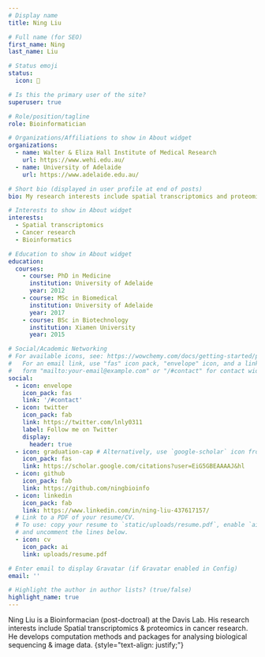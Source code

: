 ```yaml
---
# Display name
title: Ning Liu

# Full name (for SEO)
first_name: Ning
last_name: Liu

# Status emoji
status:
  icon: 🖖

# Is this the primary user of the site?
superuser: true

# Role/position/tagline
role: Bioinformatician

# Organizations/Affiliations to show in About widget
organizations:
  - name: Walter & Eliza Hall Institute of Medical Research
    url: https://www.wehi.edu.au/
  - name: University of Adelaide
    url: https://www.adelaide.edu.au/

# Short bio (displayed in user profile at end of posts)
bio: My research interests include spatial transcriptomics and proteomics in cancer research.

# Interests to show in About widget
interests:
  - Spatial transcriptomics
  - Cancer research
  - Bioinformatics

# Education to show in About widget
education:
  courses:
    - course: PhD in Medicine
      institution: University of Adelaide
      year: 2012
    - course: MSc in Biomedical
      institution: University of Adelaide
      year: 2017
    - course: BSc in Biotechnology
      institution: Xiamen University
      year: 2015

# Social/Academic Networking
# For available icons, see: https://wowchemy.com/docs/getting-started/page-builder/#icons
#   For an email link, use "fas" icon pack, "envelope" icon, and a link in the
#   form "mailto:your-email@example.com" or "/#contact" for contact widget.
social:
  - icon: envelope
    icon_pack: fas
    link: '/#contact'
  - icon: twitter
    icon_pack: fab
    link: https://twitter.com/lnly0311
    label: Follow me on Twitter
    display:
      header: true
  - icon: graduation-cap # Alternatively, use `google-scholar` icon from `ai` icon pack
    icon_pack: fas
    link: https://scholar.google.com/citations?user=EiG5GBEAAAAJ&hl
  - icon: github
    icon_pack: fab
    link: https://github.com/ningbioinfo
  - icon: linkedin
    icon_pack: fab
    link: https://www.linkedin.com/in/ning-liu-437617157/
  # Link to a PDF of your resume/CV.
  # To use: copy your resume to `static/uploads/resume.pdf`, enable `ai` icons in `params.yaml`,
  # and uncomment the lines below.
  - icon: cv
    icon_pack: ai
    link: uploads/resume.pdf

# Enter email to display Gravatar (if Gravatar enabled in Config)
email: ''

# Highlight the author in author lists? (true/false)
highlight_name: true
---
```


Ning Liu is a Bioinformacian (post-doctroal) at the Davis Lab. His research interests include Spatial transcriptomics & proteomics in cancer research. He develops computation methods and packages for analysing biological sequencing & image data.
{style="text-align: justify;"}
